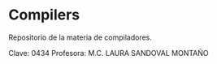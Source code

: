 # Compilers
Repositorio de la materia de compiladores.

Clave: 0434 
Profesora: M.C. LAURA SANDOVAL MONTAÑO
